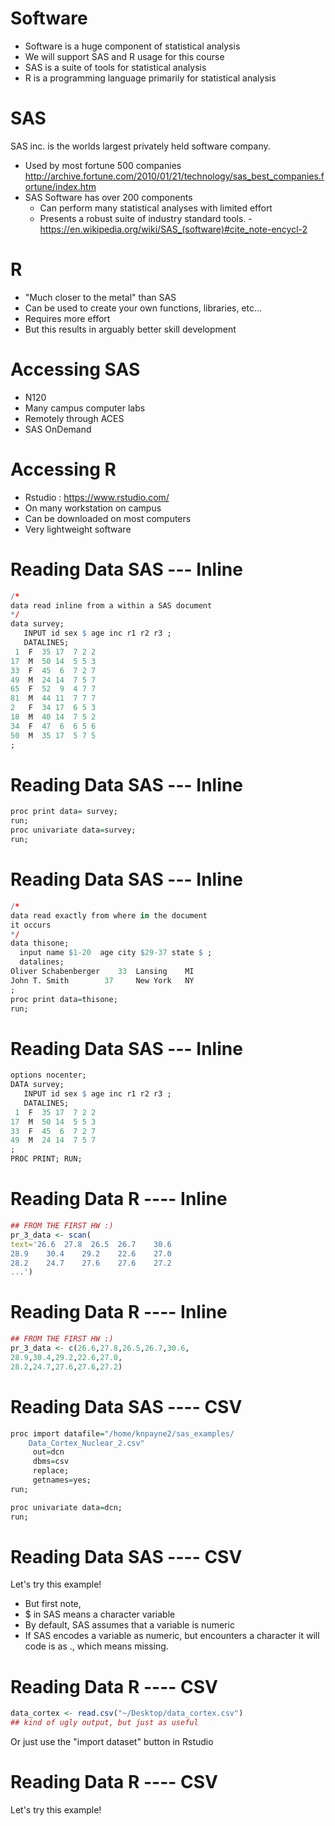 Software
========================================================

- Software is a huge component of statistical analysis
- We will support SAS and R usage for this course
- SAS is a suite of tools for statistical analysis
- R is a programming language primarily for statistical analysis

SAS
========================================================
SAS inc. is the worlds largest privately held software company.

* Used by most fortune 500 companies
http://archive.fortune.com/2010/01/21/technology/sas_best_companies.fortune/index.htm
* SAS Software has over 200 components
  - Can perform many statistical analyses with limited effort
  - Presents a robust suite of industry standard tools.
-https://en.wikipedia.org/wiki/SAS_(software)#cite_note-encycl-2

R 
========================================================
- "Much closer to the metal" than SAS
- Can be used to create your own functions, libraries, etc...
- Requires more effort
- But this results in arguably better skill development

Accessing SAS
========================================================
- N120
- Many campus computer labs
- Remotely through ACES
- SAS OnDemand

Accessing R
========================================================
- Rstudio : https://www.rstudio.com/
- On many workstation on campus
- Can be downloaded on most computers
- Very lightweight software

Reading Data SAS --- Inline
========================================================

```r
/*
data read inline from a within a SAS document
*/
data survey; 
   INPUT id sex $ age inc r1 r2 r3 ; 
   DATALINES; 
 1  F  35 17  7 2 2 
17  M  50 14  5 5 3 
33  F  45  6  7 2 7 
49  M  24 14  7 5 7 
65  F  52  9  4 7 7 
81  M  44 11  7 7 7 
2   F  34 17  6 5 3 
18  M  40 14  7 5 2 
34  F  47  6  6 5 6 
50  M  35 17  5 7 5 
; 
```
Reading Data SAS --- Inline
========================================================

```r
proc print data= survey;
run;
proc univariate data=survey;
run;
```

Reading Data SAS --- Inline
========================================================

```r
/*
data read exactly from where in the document 
it occurs
*/
data thisone; 
  input name $1-20  age city $29-37 state $ ; 
  datalines; 
Oliver Schabenberger    33  Lansing    MI 
John T. Smith        37     New York   NY 
; 
proc print data=thisone;
run;
```
Reading Data SAS --- Inline
========================================================

```r
options nocenter; 
DATA survey; 
   INPUT id sex $ age inc r1 r2 r3 ; 
   DATALINES; 
 1  F  35 17  7 2 2 
17  M  50 14  5 5 3 
33  F  45  6  7 2 7 
49  M  24 14  7 5 7
;
PROC PRINT; RUN;
```



Reading Data R ---- Inline
========================================================

```r
## FROM THE FIRST HW :)
pr_3_data <- scan(
text='26.6  27.8  26.5  26.7	30.6
28.9	30.4	29.2	22.6	27.0
28.2	24.7	27.6	27.6	27.2
...')
```


Reading Data R ---- Inline
========================================================

```r
## FROM THE FIRST HW :)
pr_3_data <- c(26.6,27.8,26.5,26.7,30.6,
28.9,30.4,29.2,22.6,27.0,
28.2,24.7,27.6,27.6,27.2)
```


Reading Data SAS ---- CSV
=======================================================

```r
proc import datafile="/home/knpayne2/sas_examples/
    Data_Cortex_Nuclear_2.csv"
     out=dcn
     dbms=csv
     replace;
     getnames=yes;
run;

proc univariate data=dcn;
run;
```

Reading Data SAS ---- CSV
===================
Let's try this example!

- But first note,
- $ in SAS means a character variable
- By default, SAS assumes that a variable is numeric
- If SAS encodes a variable as numeric, but encounters a character 
it will code is as ., which means missing. 

Reading Data R ---- CSV 
========================================================

```r
data_cortex <- read.csv("~/Desktop/data_cortex.csv")
## kind of ugly output, but just as useful
```
Or just use the "import dataset" button in Rstudio

Reading Data R ---- CSV 
========================================================
Let's try this example!
